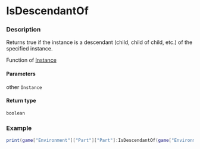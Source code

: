 # IsDescendantOf
### Description
Returns true if the instance is a descendant (child, child of child, etc.) of the specified instance.

Function of [Instance](/classes/Instance/)

#### Parameters
other `Instance`

#### Return type
`boolean`

### Example
```lua
print(game["Environment"]["Part"]["Part"]:IsDescendantOf(game["Environment"])) -- true
```
